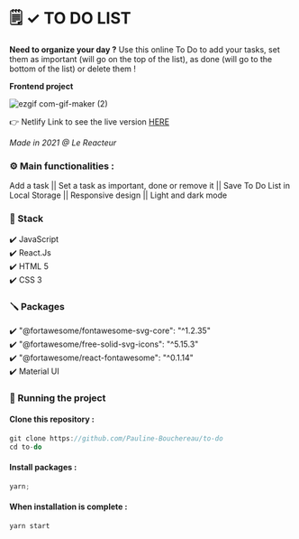 # 🗒 ✓ TO DO LIST

**Need to organize your day ?** Use this online To Do to add your tasks, set them as important (will go on the top of the list), as done (will go to the bottom of the list) or delete them !

**Frontend project**

![ezgif com-gif-maker (2)](https://user-images.githubusercontent.com/80970440/122936406-6c7f9d80-d371-11eb-84cc-eea99e1fb5bb.gif)

👉 Netlify Link to see the live version [HERE](https://to-do-pb.netlify.app/)

_Made in 2021 @ Le Reacteur_

### ⚙️ Main functionalities :

Add a task || Set a task as important, done or remove it || Save To Do List in Local Storage || Responsive design || Light and dark mode

### 🔧 Stack

✔️ JavaScript  
✔️ React.Js  
✔️ HTML 5  
✔️ CSS 3

### 🪛 Packages

✔️ "@fortawesome/fontawesome-svg-core": "^1.2.35"  
✔️ "@fortawesome/free-solid-svg-icons": "^5.15.3"  
✔️ "@fortawesome/react-fontawesome": "^0.1.14"  
✔️ Material UI

### 🚀 Running the project

#### Clone this repository :

```javascript
git clone https://github.com/Pauline-Bouchereau/to-do
cd to-do
```

#### Install packages :

```javascript
yarn;
```

#### When installation is complete :

```javascript
yarn start
```

